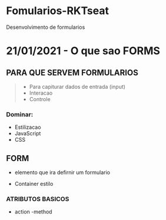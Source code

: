 # Fomularios-RKTseat
 Desenvolvimento de formularios

 # 21/01/2021 - O que sao FORMS

## PARA QUE SERVEM FORMULARIOS

> - Para capiturar dados de entrada (input)
> - Interacao
> - Controle

### Dominar:
- Estilizacao
- JavaScript
- CSS

## FORM

- <form> elemento que ira defirnir um formulario
- Container estilo <section> <footer>

### ATRIBUTOS BASICOS

- action
-method
